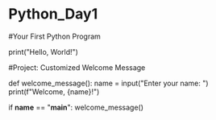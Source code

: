 # Python_Day1
#Your First Python Program

print("Hello, World!")



#Project: Customized Welcome Message

def welcome_message():
    name = input("Enter your name: ")
    print(f"Welcome, {name}!")

if __name__ == "__main__":
    welcome_message()

